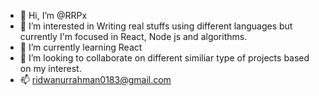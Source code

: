 - 👋 Hi, I’m @RRPx
- 👀 I’m interested in Writing real stuffs using different languages but currently I'm focused in React, Node js and algorithms.
- 🌱 I’m currently learning React
- 💞️ I’m looking to collaborate on different similiar type of projects based on my interest.
- 📫 ridwanurrahman0183@gmail.com

<!---
RRPx/RRPx is a ✨ special ✨ repository because its `README.md` (this file) appears on your GitHub profile.
You can click the Preview link to take a look at your changes.
--->
